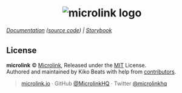 <h1 align="center">
  <img src="https://microlink.io/logo-large.png" alt="microlink logo">
</h1>

###### [Documentation](https://docs.microlink.io) ([source code](https://github.com/microlinkhq/docs)) | [Storybook](https://storybook.microlink.io)


## License

**microlink** © [Microlink](https://microlink.io), Released under the [MIT](https://github.com/microlinkhq/microlinkjs/blob/master/LICENSE.md) License.<br>
Authored and maintained by Kiko Beats with help from [contributors](https://github.com/microlinkhq/microlinkjs/contributors).

> [microlink.io](https://microlink.io) · GitHub [@MicrolinkHQ](https://github.com/microlinkhq) · Twitter [@microlinkhq](https://twitter.com/microlinkhq)
